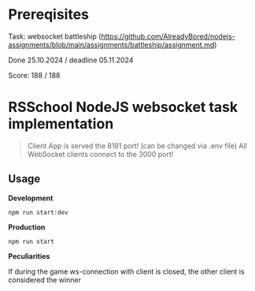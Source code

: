 # Prereqisites

Task: websocket battleship (https://github.com/AlreadyBored/nodejs-assignments/blob/main/assignments/battleship/assignment.md)

Done 25.10.2024 / deadline 05.11.2024

Score: 188 / 188

# RSSchool NodeJS websocket task implementation
> Client App is served the 8181 port! (can be changed via .env file)
> All WebSocket clients connect to the 3000 port!

## Usage
**Development**

`npm run start:dev`

**Production**

`npm run start`

**Peculiarities**

If during the game ws-connection with client is closed, the other client is considered the winner
